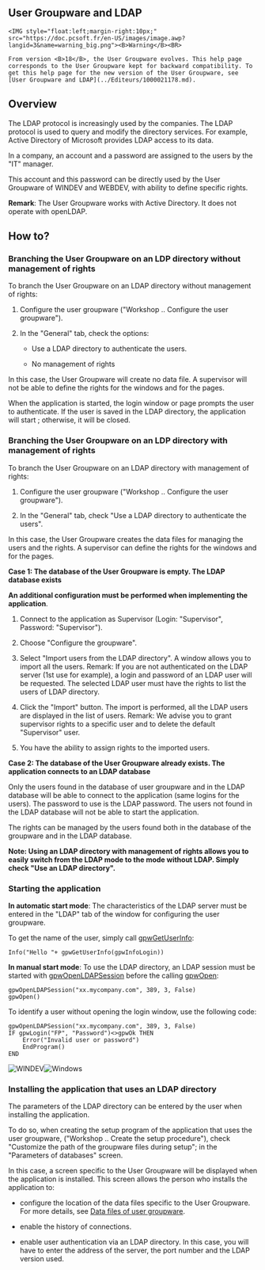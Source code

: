 
## User Groupware and LDAP
			

<DIV class="specObsolete">
	<IMG style="float:left;margin-right:10px;" src="https://doc.pcsoft.fr/en-US/images/image.awp?langid=3&name=warning_big.png"><B>Warning</B><BR>
	From version <B>18</B>, the User Groupware evolves. This help page corresponds to the User Groupware kept for backward compatibility. To get this help page for the new version of the User Groupware, see [User Groupware and LDAP](../Editeurs/1000021178.md). 
</DIV><a name="NOTE1"></a>
<a name="NOTE1_1"></a>


## Overview
<a name="overview_ELTTEXTE000175"></a>
The LDAP protocol is increasingly used by the companies. The LDAP protocol is used to query and modify the directory services. For example, Active Directory of Microsoft provides LDAP access to its data.

In a company, an account and a password are assigned to the users by the "IT" manager.

This account and this password can be directly used by the User Groupware of WINDEV and WEBDEV, with ability to define specific rights.

**Remark**: The User Groupware works with Active Directory. It does not operate with openLDAP.

<a name="NOTE2"></a>
<a name="NOTE2_1"></a>


## How to?
<a name="how_ELTTEXTE000199"></a>


### Branching the User Groupware on an LDP directory without management of rights
<a name="branching_the_user_groupware_ldp_directory_without_management_rights_ELTPARAGRAPHE000030"></a>

To branch the User Groupware on an LDAP directory without management of rights:

1. Configure the user groupware ("Workshop .. Configure the user groupware").

2. In the "General" tab, check the options:

	- Use a LDAP directory to authenticate the users.

	- No management of rights







In this case, the User Groupware will create no data file. A supervisor will not be able to define the rights for the windows and for the pages.

When the application is started, the login window or page prompts the user to authenticate. If the user is saved in the LDAP directory, the application will start ; otherwise, it will be closed.
<a name="NOTE2_2"></a>


### Branching the User Groupware on an LDP directory with management of rights
<a name="branching_the_user_groupware_ldp_directory_with_management_rights_ELTPARAGRAPHE000047"></a>

To branch the User Groupware on an LDAP directory with management of rights:

1. Configure the user groupware ("Workshop .. Configure the user groupware").

2. In the "General" tab, check "Use a LDAP directory to authenticate the users".




In this case, the User Groupware creates the data files for managing the users and the rights. A supervisor can define the rights for the windows and for the pages.

**Case 1: The database of the User Groupware is empty. The LDAP database exists**

**An additional configuration must be performed when implementing the application**.

1. Connect to the application as Supervisor (Login: "Supervisor", Password: "Supervisor").

2. Choose "Configure the groupware".

3. Select "Import users from the LDAP directory". A window allows you to import all the users.
	Remark: If you are not authenticated on the LDAP server (1st use for example), a login and password of an LDAP user will be requested. The selected LDAP user must have the rights to list the users of LDAP directory.

4. Click the "Import" button. The import is performed, all the LDAP users are displayed in the list of users.
	Remark: We advise you to grant supervisor rights to a specific user and to delete the default "Supervisor" user.

5. You have the ability to assign rights to the imported users.




**Case 2: The database of the User Groupware already exists. The application connects to an LDAP database**

Only the users found in the database of user groupware and in the LDAP database will be able to connect to the application (same logins for the users). The password to use is the LDAP password. The users not found in the LDAP database will not be able to start the application.

The rights can be managed by the users found both in the database of the groupware and in the LDAP database.

**Note: Using an LDAP directory with management of rights allows you to easily switch from the LDAP mode to the mode without LDAP. Simply check "Use an LDAP directory".**
<a name="NOTE2_3"></a>


### Starting the application
<a name="starting_the_application_ELTPARAGRAPHE000081"></a>

**In automatic start mode**: 
The characteristics of the LDAP server must be entered in the "LDAP" tab of the window for configuring the user groupware.

To get the name of the user, simply call [gpwGetUserInfo](../WDLang6/3041004.md):


```wl
Info("Hello "+ gpwGetUserInfo(gpwInfoLogin))
```


**In manual start mode**: 
To use the LDAP directory, an LDAP session must be started with [gpwOpenLDAPSession](../WDLang6/1000017055.md) before the calling [gpwOpen](../WDLang6/3041002.md):


```wl
gpwOpenLDAPSession("xx.mycompany.com", 389, 3, False)
gpwOpen()
```


To identify a user without opening the login window, use the following code:


```wl
gpwOpenLDAPSession("xx.mycompany.com", 389, 3, False)
IF gpwLogin("FP", "Password")<>gpwOk THEN
	Error("Invalid user or password")
	EndProgram()
END
```

<a name="NOTE2_4"></a>
![WINDEV](https://doc.pcsoft.fr/ext/images/us/WD.png)![Windows](https://doc.pcsoft.fr/ext/images/us/WINDOWS.png) 

### Installing the application that uses an LDAP directory
<a name="installing_the_application_that_uses_ldap_directory_ELTPARAGRAPHE000115"></a>

The parameters of the LDAP directory can be entered by the user when installing the application.

To do so, when creating the setup program of the application that uses the user groupware, ("Workshop .. Create the setup procedure"), check "Customize the path of the groupware files during setup"; in the "Parameters of databases" screen.

In this case, a screen specific to the User Groupware will be displayed when the application is installed. This screen allows the person who installs the application to:

- configure the location of the data files specific to the User Groupware. For more details, see [Data files of user groupware](../Editeurs/2018002.md).

- enable the history of connections.

- enable user authentication via an LDAP directory. In this case, you will have to enter the address of the server, the port number and the LDAP version used.





